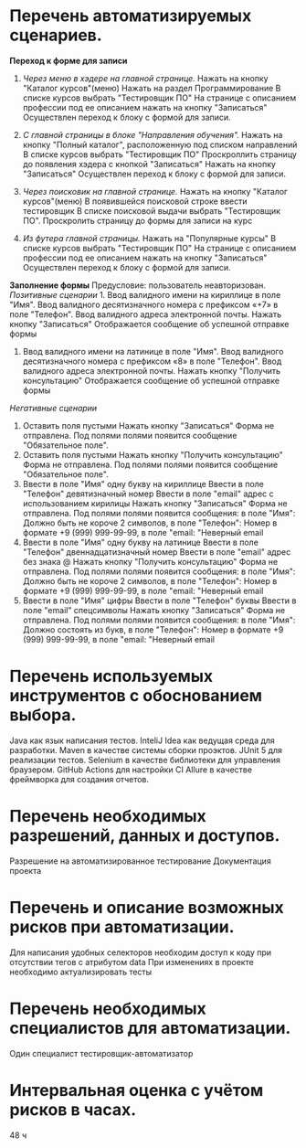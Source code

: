 # Перечень автоматизируемых сценариев.

**Переход к форме для записи**

1. *Через меню в хэдере на главной странице.*
Нажать на кнопку "Каталог курсов"(меню)
Нажать на раздел Программирование
В списке курсов выбрать "Тестировщик ПО"
На странице с описанием профессии под ее описанием нажать на кнопку "Записаться"
Осуществлен переход  к блоку с формой для записи.


2. *С главной страницы  в блоке "Направления обучения".*
   Нажать на кнопку "Полный каталог", расположенную под списком направлений
   В списке курсов выбрать "Тестировщик ПО"
   Проскроллить страницу до появления хэдера с кнопкой "Записаться"
   Нажать на кнопку "Записаться"
   Осуществлен переход к блоку с формой для записи.

3. *Через поисковик на главной странице.*
   Нажать на кнопку "Каталог курсов"(меню)
   В появившейся поисковой строке ввести тестировщик
   В списке поисковой выдачи выбрать "Тестировщик ПО".
   Проскролить страницу до формы для записи на курс

4. *Из футера главной страницы.* 
   Нажать на "Популярные курсы"
   В списке курсов выбрать "Тестировщик ПО"
   На странице с описанием профессии под ее описанием нажать на кнопку "Записаться"
   Осуществлен переход  к блоку с формой для записи.


**Заполнение формы**
Предусловие: пользователь неавторизован.
*Позитивные сценарии*
1.
   Ввод валидного имени на кириллице в поле "Имя".
   Ввод валидного десятизначного номера с префиксом «+7» в поле "Телефон".
   Ввод валидного адреса электронной почты.
   Нажать кнопку "Записаться"
   Отображается сообщение об успешной отправке формы

1. 
   Ввод валидного имени на латинице в поле "Имя".
   Ввод валидного десятизначного номера с префиксом «8» в поле "Телефон".
   Ввод валидного адреса электронной почты.
   Нажать кнопку "Получить консультацию"
   Отображается сообщение об успешной отправке формы


*Негативные сценарии*

1. 
   Оставить поля пустыми
   Нажать кнопку "Записаться"
   Форма не отправлена. Под полями полями появится сообщение "Обязательное поле". 
2.    
   Оставить поля пустыми
   Нажать кнопку "Получить консультацию"
   Форма не отправлена. Под полями полями появится сообщение "Обязательное поле". 
3.    
   Ввести в поле "Имя" одну букву на кириллице
   Ввести в поле "Телефон" девятизначный номер
   Ввести в поле "email" адрес с использованием кирилицы
   Нажать кнопку "Записаться"
   Форма не отправлена. Под полями полями появится сообщения: в поле "Имя": Должно быть не короче 2 символов, в поле "Телефон": Номер в формате +9 (999) 999-99-99, в поле "email: "Неверный email
4.    
   Ввести в поле "Имя" одну букву на латинице
   Ввести в поле "Телефон" двеннадцатизначный номер
   Ввести в поле "email" адрес без знака @
   Нажать кнопку "Получить консультацию"
   Форма не отправлена. Под полями полями появится сообщения: в поле "Имя": Должно быть не короче 2 символов, в поле "Телефон": Номер в формате +9 (999) 999-99-99, в поле "email: "Неверный email
5.    
   Ввести в поле "Имя" цифры
   Ввести в поле "Телефон" буквы
   Ввести в поле "email" спецсимволы
   Нажать кнопку "Записаться"
   Форма не отправлена. Под полями полями появится сообщения: в поле "Имя": Должно состоять из букв, в поле "Телефон": Номер в формате +9 (999) 999-99-99, в поле "email: "Неверный email

# Перечень используемых инструментов с обоснованием выбора.
Java как язык написания тестов.
InteliJ Idea как ведущая среда для разработки.
Maven в качестве системы сборки проэктов.
JUnit 5 для реализации тестов.
Selenium в качестве библиотеки для управления браузером.
GitHub Actions для настройки CI
Allure в качестве фреймворка для создания отчетов.

# Перечень необходимых разрешений, данных и доступов.
Разрешение на автоматизированное тестирование
Документация проекта

# Перечень и описание возможных рисков при автоматизации.
Для написания удобных селекторов необходим доступ к коду при отсутствии тегов с атрибутом data
При изменениях в проекте необходимо актуализировать тесты

# Перечень необходимых специалистов для автоматизации.
Один специалист тестировщик-автоматизатор

# Интервальная оценка с учётом рисков в часах.
48 ч

